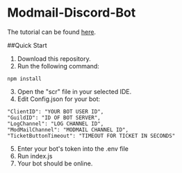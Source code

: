 # Modmail-Discord-Bot

The tutorial can be found [here](link).

##Quick Start

1. Download this repository.
2. Run the following command:
  ```
  npm install
  ````
3. Open the "scr" file in your selected IDE.
4. Edit Config.json for your bot:
  ```
  "ClientID": "YOUR BOT USER ID",
  "GuildID": "ID OF BOT SERVER",
  "LogChannel": "LOG CHANNEL ID",
  "ModMailChannel": "MODMAIL CHANNEL ID",
  "TicketButtonTimeout": "TIMEOUT FOR TICKET IN SECONDS"
  ```
5. Enter your bot's token into the .env file
6. Run index.js
7. Your bot should be online.
